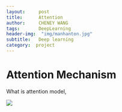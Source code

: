 ```yaml
---
layout:     post
title:      Attention
author:     CHENEY WANG
tags: 		DeepLearning
header-img:  "img/manhanton.jpg"
subtitle:  	Deep learning 
category:  project
---
```

<!-- Start Writing Below in Markdown -->


# Attention Mechanism

What is attention model, 

![](./image/2018-12-18-17-06-45.png)

